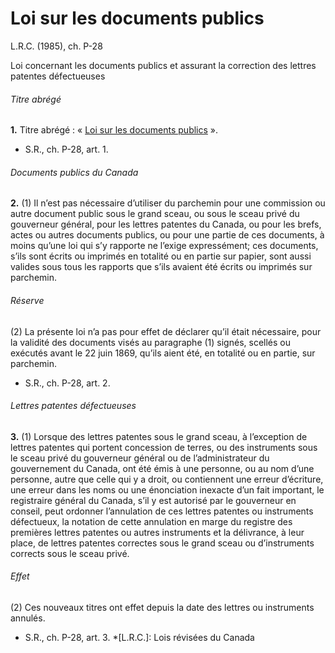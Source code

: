 # Loi sur les documents publics

L.R.C. (1985), ch. P-28

Loi concernant les documents publics et assurant la correction des lettres patentes défectueuses

###### Titre abrégé

**1.** Titre abrégé : « [Loi sur les documents publics](/canada/fra/lois/P/P-28.md) ».

  * S.R., ch. P-28, art. 1.

###### Documents publics du Canada

**2.** (1) Il n’est pas nécessaire d’utiliser du parchemin pour une commission ou autre document public sous le grand sceau, ou sous le sceau privé du gouverneur général, pour les lettres patentes du Canada, ou pour les brefs, actes ou autres documents publics, ou pour une partie de ces documents, à moins qu’une loi qui s’y rapporte ne l’exige expressément; ces documents, s’ils sont écrits ou imprimés en totalité ou en partie sur papier, sont aussi valides sous tous les rapports que s’ils avaient été écrits ou imprimés sur parchemin.

###### Réserve

(2) La présente loi n’a pas pour effet de déclarer qu’il était nécessaire, pour la validité des documents visés au paragraphe (1) signés, scellés ou exécutés avant le 22 juin 1869, qu’ils aient été, en totalité ou en partie, sur parchemin.

  * S.R., ch. P-28, art. 2.

###### Lettres patentes défectueuses

**3.** (1) Lorsque des lettres patentes sous le grand sceau, à l’exception de lettres patentes qui portent concession de terres, ou des instruments sous le sceau privé du gouverneur général ou de l’administrateur du gouvernement du Canada, ont été émis à une personne, ou au nom d’une personne, autre que celle qui y a droit, ou contiennent une erreur d’écriture, une erreur dans les noms ou une énonciation inexacte d’un fait important, le registraire général du Canada, s’il y est autorisé par le gouverneur en conseil, peut ordonner l’annulation de ces lettres patentes ou instruments défectueux, la notation de cette annulation en marge du registre des premières lettres patentes ou autres instruments et la délivrance, à leur place, de lettres patentes correctes sous le grand sceau ou d’instruments corrects sous le sceau privé.

###### Effet

(2) Ces nouveaux titres ont effet depuis la date des lettres ou instruments annulés.

  * S.R., ch. P-28, art. 3.
  *[L.R.C.]: Lois révisées du Canada
